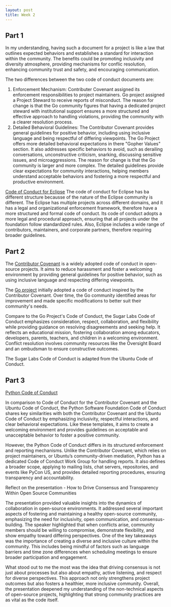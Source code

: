 ```yaml
---
layout: post
title: Week 2
---
```

## Part 1

In my understanding, having such a document for a project is like a law that outlines expected behaviors and establishes a standard for interaction within the community. The benefits could be promoting inclusivity and diversity atmosphere, providing mechanisms for conflic resolution, enhancing community trust and safety, and encouraging communication.
<!--more-->
The two differences between the two code of conduct documents are: 
1. Enforcement Mechanism: Contributer Covenant assigned its enforcement responsibilities to project maintainers. Go project assigned a Project Steward to receive reports of misconduct. The reason for change is that the Go community figures that having a dedicated project steward with institutional support ensures a more structured and effective approach to handling violations, providing the community with a clearer resolution process.
2. Detailed Behavioral Guidelines: The Contributor Covenant provides general guidelines for positive behavior, including using inclusive language and being respectful of differing viewpoints. The Go Project offers more detailed behavioral expectations in there "Gopher Values" section. It also addresses specific behaviors to avoid, such as derailing conversations, unconstructive criticism, snarking, discussing sensitive issues, and microaggressions. The reason for change is that the Go community is larger and more complex. The detailed guidelines provide clear expectations for community interactions, helping members understand acceptable behaviors and fostering a more respectful and productive environment.

[Code of Conduct for Eclipse](https://www.eclipse.org/events/code-of-conduct/)
The code of conduct for Eclipse has ba different structure becausse of the nature of the Eclipse community is different. The Eclipse has multiple projects across different domains, and it has a legal and organizational enforcement framework, therefore have a more structured and formal code of conduct. Its code of conduct adopts a more legal and procedural approach, ensuring that all projects under the foundation follow standardized rules. Also, Eclipse includes a wide range of contributors, maintainers, and corporate partners, therefore requiring broader guidelines.

## Part 2

The [Contributor Covenant](https://www.contributor-covenant.org/) is a widely adopted code of conduct in open-source projects. It aims to reduce harassment and foster a welcoming environment by providing general guidelines for positive behavior, such as using inclusive language and respecting differing viewpoints.

The [Go project](https://go.dev/) initially adopted a code of conduct inspired by the Contributor Covenant. Over time, the Go community identified areas for improvement and made specific modifications to better suit their community's needs.

Compare to the Go Project's Code of Conduct, the Sugar Labs Code of Conduct emphasizes consideration, respect, collaboration, and flexibility while providing guidance on resolving disagreements and seeking help. It reflects an educational mission, fostering collaboration among educators, developers, parents, teachers, and children in a welcoming environment. Conflict resolution involves community resources like the Oversight Board and an ombudsman to ensure constructive outcomes.

The Sugar Labs Code of Conduct is adapted from the Ubuntu Code of Conduct.

## Part 3

[Python Code of Conduct](https://policies.python.org/python.org/code-of-conduct/)

In comparison to Code of Conduct for the Contributor Covenant and the Ubuntu Code of Conduct, the Python Software Foundation Code of Conduct shares key similarities with both the Contributor Covenant and the Ubuntu Code of Conduct by emphasizing inclusivity, respectful interactions, and clear behavioral expectations. Like these templates, it aims to create a welcoming environment and provides guidelines on acceptable and unacceptable behavior to foster a positive community.

However, the Python Code of Conduct differs in its structured enforcement and reporting mechanisms. Unlike the Contributor Covenant, which relies on project maintainers, or Ubuntu’s community-driven mediation, Python has a dedicated Code of Conduct Work Group for handling reports. It also defines a broader scope, applying to mailing lists, chat servers, repositories, and events like PyCon US, and provides detailed reporting procedures, ensuring transparency and accountability.


Reflect on the presentation - How to Drive Consensus and Transparency Within Open Source Communities

The presentation provided valuable insights into the dynamics of collaboration in open-source environments. It addressed several important aspects of fostering and maintaining a healthy open-source community, emphasizing the need for inclusivity, open communication, and consensus-building. The speaker highlighted that when conflicts arise, community members should be willing to compromise, demonstrate flexibility, and show empathy toward differing perspectives. One of the key takeaways was the importance of creating a diverse and inclusive culture within the community. This includes being mindful of factors such as language barriers and time zone differences when scheduling meetings to ensure broader participation and engagement.

What stood out to me the most was the idea that driving consensus is not just about processes but also about empathy, active listening, and respect for diverse perspectives. This approach not only strengthens project outcomes but also fosters a healthier, more inclusive community. Overall, the presentation deepened my understanding of the non-technical aspects of open-source projects, highlighting that strong community practices are as vital as the code itself.